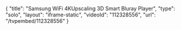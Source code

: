 {
    "title": "Samsung WiFi 4KUpscaling 3D Smart Bluray Player",
    "type": "solo",
    "layout": "iframe-static",
    "videoId": "112328556",
    "url": "\/tvpembed\/112328556"
}